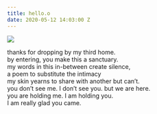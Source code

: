 ```yaml
---
title: hello.o
date: 2020-05-12 14:03:00 Z
---
```


<img src="../uploads/wdwy-web-1.JPG"/>

thanks for dropping by my third home.
<br />
by entering, you make this a sanctuary.
<br />
my words in this in-between create silence,
<br />
a poem to substitute the intimacy
<br />
my skin yearns to share with another but can’t.
<br />
you don’t see me. I don’t see you. but we are here.
<br />
you are holding me. I am holding you.
<br />
I am really glad you came.